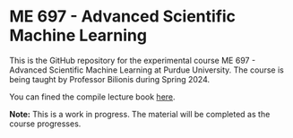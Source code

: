 # ME 697 - Advanced Scientific Machine Learning

This is the GitHub repository for the experimental course ME 697 - Advanced Scientific Machine Learning at Purdue University.
The course is being taught by Professor Bilionis during Spring 2024.

You can fined the compile lecture book [here](https://predictivesciencelab.github.io/advanced-scientific-machine-learning/intro.html).

**Note:** This is a work in progress. The material will be completed as the course progresses.
